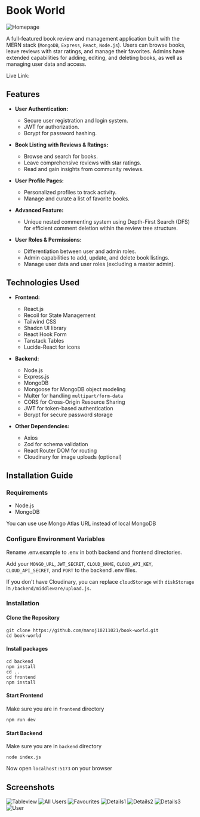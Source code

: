 # Book World

![Homepage](https://github.com/user-attachments/assets/38a2e4dc-63ff-40f0-aeaf-c16346910c15)

A full-featured book review and management application built with the MERN stack (`MongoDB`, `Express`, `React`, `Node.js`). Users can browse books, leave reviews with star ratings, and manage their favorites. Admins have extended capabilities for adding, editing, and deleting books, as well as managing user data and access.

Live Link:

## Features

- **User Authentication:**

  - Secure user registration and login system.
  - JWT for authorization.
  - Bcrypt for password hashing.

- **Book Listing with Reviews & Ratings:**

  - Browse and search for books.
  - Leave comprehensive reviews with star ratings.
  - Read and gain insights from community reviews.

- **User Profile Pages:**

  - Personalized profiles to track activity.
  - Manage and curate a list of favorite books.

- **Advanced Feature:**

  - Unique nested commenting system using Depth-First Search (DFS) for efficient comment deletion within the review tree structure.

- **User Roles & Permissions:**
  - Differentiation between user and admin roles.
  - Admin capabilities to add, update, and delete book listings.
  - Manage user data and user roles (excluding a master admin).

## Technologies Used

- **Frontend:**

  - React.js
  - Recoil for State Management
  - Tailwind CSS
  - Shadcn UI library
  - React Hook Form
  - Tanstack Tables
  - Lucide-React for icons

- **Backend:**

  - Node.js
  - Express.js
  - MongoDB
  - Mongoose for MongoDB object modeling
  - Multer for handling `multipart/form-data`
  - CORS for Cross-Origin Resource Sharing
  - JWT for token-based authentication
  - Bcrypt for secure password storage

- **Other Dependencies:**
  - Axios
  - Zod for schema validation
  - React Router DOM for routing
  - Cloudinary for image uploads (optional)

## Installation Guide

### Requirements

- Node.js
- MongoDB

You can use use Mongo Atlas URL instead of local MongoDB

### Configure Environment Variables

Rename .env.example to .env in both backend and frontend directories.

Add your `MONGO_URL`, `JWT_SECRET`, `CLOUD_NAME`, `CLOUD_API_KEY`, `CLOUD_API_SECRET`, and `PORT` to the backend .env files.

If you don't have Cloudinary, you can replace `cloudStorage` with `diskStorage` in `/backend/middleware/upload.js`.

### Installation

#### Clone the Repository

```shell
git clone https://github.com/manoj10211021/book-world.git
cd book-world
```

#### Install packages

```shell
cd backend
npm install
cd ..
cd frontend
npm install
```

#### Start Frontend

Make sure you are in `frontend` directory

```shell
npm run dev
```

#### Start Backend

Make sure you are in `backend` directory

```shell
node index.js
```

Now open `localhost:5173` on your browser

## Screenshots

![Tableview](https://github.com/user-attachments/assets/fc31a622-855d-42de-bb24-c428eb0cefad)
![All Users](https://github.com/user-attachments/assets/26d2272a-9e45-458f-8b6e-cab9cf66feb3)
![Favourites](https://github.com/user-attachments/assets/b598d66d-62d4-45cb-8e9a-1dcb1a676171)
![Details1](https://github.com/user-attachments/assets/eb43c690-6f39-47dd-a4d3-93f2f182aa6f)
![Details2](https://github.com/user-attachments/assets/25edce3f-8490-4402-9521-08cc8c8bff7a)
![Details3](https://github.com/user-attachments/assets/e92cb54f-54b9-4b55-9de7-442e79dc9a9f)
![User](https://github.com/user-attachments/assets/5a28ee33-e380-49bb-af1a-e2b212d9887a)
